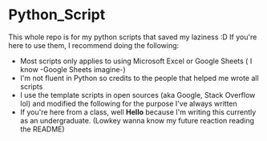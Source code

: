 # Python_Script

This whole repo is for my python scripts that saved my laziness :D
If you're here to use them, I recommend doing the following:
  - Most scripts only applies to using Microsoft Excel or Google Sheets ( I know -Google Sheets imagine-)
  - I'm not fluent in Python so credits to the people that helped me wrote all scripts
  - I use the template scripts in open sources (aka Google, Stack Overflow lol) and modified the following for the purpose I've always written
  - If you're here from a class, well **Hello** because I'm writing this currently as an undergraduate. (Lowkey wanna know my future reaction reading the README)
